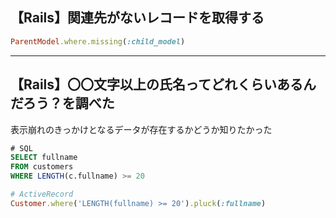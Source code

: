 ## 【Rails】関連先がないレコードを取得する
```ruby
ParentModel.where.missing(:child_model)
```

---

## 【Rails】〇〇文字以上の氏名ってどれくらいあるんだろう？を調べた
表示崩れのきっかけとなるデータが存在するかどうか知りたかった
```sql
# SQL
SELECT fullname
FROM customers
WHERE LENGTH(c.fullname) >= 20
```

```ruby
# ActiveRecord
Customer.where('LENGTH(fullname) >= 20').pluck(:fullname)
```
